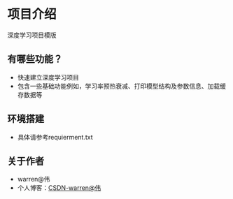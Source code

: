# 项目介绍
深度学习项目模版

## 有哪些功能？
* 快速建立深度学习项目
* 包含一些基础功能例如，学习率预热衰减、打印模型结构及参数信息、加载缓存数据等

## 环境搭建
* 具体请参考requierment.txt

## 关于作者
* warren@伟
* 个人博客：[CSDN-warren@伟](https://blog.csdn.net/warren103098?type=blog)